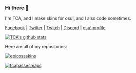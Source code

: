 ### Hi there 👋
I'm TCA, and I make skins for osu!, and I also code sometimes.

[Facebook](https://facebook.com/tcatechyt) | [Twitter](https://twitter.com/imTCA_) | [Twitch](https://twitch.tv/imTCA) | [Discord](https://discord.gg/dX6QAkx) | [osu! profile](https://osu.ppy.sh/u/imTCA)

[![TCA's github stats](https://github-readme-stats.vercel.app/api?username=imTCA&show_icons=true&theme=highcontrast)](https://github.com/anuraghazra/github-readme-stats) 

Here are all of my repositories:

[![epicossskins](https://github-readme-stats.vercel.app/api/pin/?username=imTCA&repo=epicossskins&show_owner=1)](https://github.com/imTCA/epicossskins)

[![tcapassesmaps](https://github-readme-stats.vercel.app/api/pin/?username=imTCA&repo=tcapassesmaps&show_owner=1)](https://github.com/imTCA/tcapassesmaps)

<!--
**imTCA/imTCA** is a ✨ _special_ ✨ repository because its `README.md` (this file) appears on your GitHub profile.

Here are some ideas to get you started:

- 🔭 I’m currently working on ...
- 🌱 I’m currently learning ...
- 👯 I’m looking to collaborate on ...
- 🤔 I’m looking for help with ...
- 💬 Ask me about ...
- 📫 How to reach me: ...
- 😄 Pronouns: ...
- ⚡ Fun fact: ...
-->
